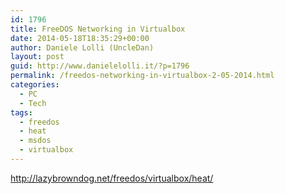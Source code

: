 ```yaml
---
id: 1796
title: FreeDOS Networking in Virtualbox
date: 2014-05-18T18:35:29+00:00
author: Daniele Lolli (UncleDan)
layout: post
guid: http://www.danielelolli.it/?p=1796
permalink: /freedos-networking-in-virtualbox-2-05-2014.html
categories:
  - PC
  - Tech
tags:
  - freedos
  - heat
  - msdos
  - virtualbox
---
```

http://lazybrowndog.net/freedos/virtualbox/heat/